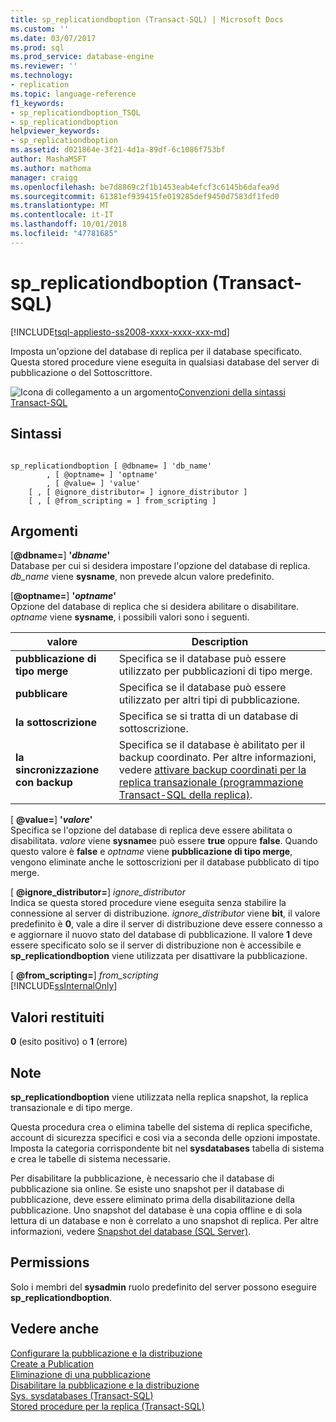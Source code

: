 ```yaml
---
title: sp_replicationdboption (Transact-SQL) | Microsoft Docs
ms.custom: ''
ms.date: 03/07/2017
ms.prod: sql
ms.prod_service: database-engine
ms.reviewer: ''
ms.technology:
- replication
ms.topic: language-reference
f1_keywords:
- sp_replicationdboption_TSQL
- sp_replicationdboption
helpviewer_keywords:
- sp_replicationdboption
ms.assetid: d021864e-3f21-4d1a-89df-6c1086f753bf
author: MashaMSFT
ms.author: mathoma
manager: craigg
ms.openlocfilehash: be7d8869c2f1b1453eab4efcf3c6145b6dafea9d
ms.sourcegitcommit: 61381ef939415fe019285def9450d7583df1fed0
ms.translationtype: MT
ms.contentlocale: it-IT
ms.lasthandoff: 10/01/2018
ms.locfileid: "47781685"
---
```

# <a name="spreplicationdboption-transact-sql"></a>sp_replicationdboption (Transact-SQL)
[!INCLUDE[tsql-appliesto-ss2008-xxxx-xxxx-xxx-md](../../includes/tsql-appliesto-ss2008-xxxx-xxxx-xxx-md.md)]

  Imposta un'opzione del database di replica per il database specificato. Questa stored procedure viene eseguita in qualsiasi database del server di pubblicazione o del Sottoscrittore.  
  
 ![Icona di collegamento a un argomento](../../database-engine/configure-windows/media/topic-link.gif "Icona di collegamento a un argomento")[Convenzioni della sintassi Transact-SQL](../../t-sql/language-elements/transact-sql-syntax-conventions-transact-sql.md)  
  
## <a name="syntax"></a>Sintassi  
  
```  
  
sp_replicationdboption [ @dbname= ] 'db_name'   
        , [ @optname= ] 'optname'   
        , [ @value= ] 'value'   
    [ , [ @ignore_distributor= ] ignore_distributor ]  
    [ , [ @from_scripting = ] from_scripting ]  
```  
  
## <a name="arguments"></a>Argomenti  
 [**@dbname=**] **'***dbname***'**  
 Database per cui si desidera impostare l'opzione del database di replica. *db_name* viene **sysname**, non prevede alcun valore predefinito.  
  
 [**@optname=**] **'***optname***'**  
 Opzione del database di replica che si desidera abilitare o disabilitare. *optname* viene **sysname**, i possibili valori sono i seguenti.  
  
|valore|Description|  
|-----------|-----------------|  
|**pubblicazione di tipo merge**|Specifica se il database può essere utilizzato per pubblicazioni di tipo merge.|  
|**pubblicare**|Specifica se il database può essere utilizzato per altri tipi di pubblicazione.|  
|**la sottoscrizione**|Specifica se si tratta di un database di sottoscrizione.|  
|**la sincronizzazione con backup**|Specifica se il database è abilitato per il backup coordinato. Per altre informazioni, vedere [attivare backup coordinati per la replica transazionale &#40;programmazione Transact-SQL della replica&#41;](../../relational-databases/replication/administration/enable-coordinated-backups-for-transactional-replication.md).|  
  
 [  **@value=**] **'***valore***'**  
 Specifica se l'opzione del database di replica deve essere abilitata o disabilitata. *valore* viene **sysname**e può essere **true** oppure **false**. Quando questo valore è **false** e *optname* viene **pubblicazione di tipo merge**, vengono eliminate anche le sottoscrizioni per il database pubblicato di tipo merge.  
  
 [  **@ignore_distributor=**] *ignore_distributor*  
 Indica se questa stored procedure viene eseguita senza stabilire la connessione al server di distribuzione. *ignore_distributor* viene **bit**, il valore predefinito è **0**, vale a dire il server di distribuzione deve essere connesso a e aggiornare il nuovo stato del database di pubblicazione. Il valore **1** deve essere specificato solo se il server di distribuzione non è accessibile e **sp_replicationdboption** viene utilizzata per disattivare la pubblicazione.  
  
 [  **@from_scripting=**] *from_scripting*  
 [!INCLUDE[ssInternalOnly](../../includes/ssinternalonly-md.md)]  
  
## <a name="return-code-values"></a>Valori restituiti  
 **0** (esito positivo) o **1** (errore)  
  
## <a name="remarks"></a>Note  
 **sp_replicationdboption** viene utilizzata nella replica snapshot, la replica transazionale e di tipo merge.  
  
 Questa procedura crea o elimina tabelle del sistema di replica specifiche, account di sicurezza specifici e così via a seconda delle opzioni impostate. Imposta la categoria corrispondente bit nel **sysdatabases** tabella di sistema e crea le tabelle di sistema necessarie.  
  
 Per disabilitare la pubblicazione, è necessario che il database di pubblicazione sia online. Se esiste uno snapshot per il database di pubblicazione, deve essere eliminato prima della disabilitazione della pubblicazione. Uno snapshot del database è una copia offline e di sola lettura di un database e non è correlato a uno snapshot di replica. Per altre informazioni, vedere [Snapshot del database &#40;SQL Server&#41;](../../relational-databases/databases/database-snapshots-sql-server.md).  
  
## <a name="permissions"></a>Permissions  
 Solo i membri del **sysadmin** ruolo predefinito del server possono eseguire **sp_replicationdboption**.  
  
## <a name="see-also"></a>Vedere anche  
 [Configurare la pubblicazione e la distribuzione](../../relational-databases/replication/configure-publishing-and-distribution.md)   
 [Create a Publication](../../relational-databases/replication/publish/create-a-publication.md)   
 [Eliminazione di una pubblicazione](../../relational-databases/replication/publish/delete-a-publication.md)   
 [Disabilitare la pubblicazione e la distribuzione](../../relational-databases/replication/disable-publishing-and-distribution.md)   
 [Sys. sysdatabases &#40;Transact-SQL&#41;](../../relational-databases/system-compatibility-views/sys-sysdatabases-transact-sql.md)   
 [Stored procedure per la replica &#40;Transact-SQL&#41;](../../relational-databases/system-stored-procedures/replication-stored-procedures-transact-sql.md)  
  
  
